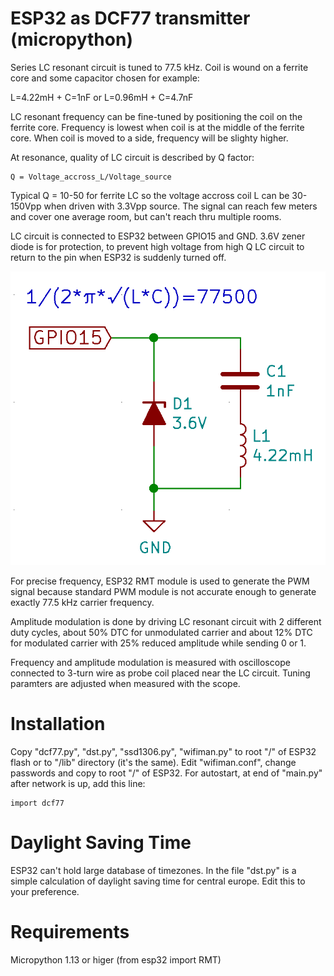 # ESP32 as DCF77 transmitter (micropython)

Series LC resonant circuit is tuned to 77.5 kHz.
Coil is wound on a ferrite core
and some capacitor chosen for example:

L=4.22mH + C=1nF or L=0.96mH + C=4.7nF

LC resonant frequency can be fine-tuned by positioning the coil
on the ferrite core. Frequency is lowest when coil is at the middle
of the ferrite core. When coil is moved to a side, frequency will
be slighty higher.

At resonance, quality of LC circuit is described by Q factor:

    Q = Voltage_accross_L/Voltage_source

Typical Q = 10-50 for ferrite LC so the voltage accross coil L
can be 30-150Vpp when driven with 3.3Vpp source. The signal can
reach few meters and cover one average room, but can't
reach thru multiple rooms.

LC circuit is connected to ESP32 between
GPIO15 and GND. 3.6V zener diode is for
protection, to prevent high voltage
from high Q LC circuit to return to the pin when
ESP32 is suddenly turned off.

![LC circuit](/pic/LC.png)

For precise frequency, ESP32 RMT module is used to
generate the PWM signal because standard PWM module is not
accurate enough to generate exactly 77.5 kHz carrier frequency.

Amplitude modulation is done by driving LC resonant
circuit with 2 different duty cycles, about 50% DTC
for unmodulated carrier and about 12% DTC for modulated
carrier with 25% reduced amplitude while sending 0 or 1.

Frequency and amplitude modulation is measured with oscilloscope
connected to 3-turn wire as probe coil placed near the LC circuit.
Tuning paramters are adjusted when measured with the scope.


# Installation

Copy "dcf77.py", "dst.py", "ssd1306.py", "wifiman.py"
to root "/" of ESP32 flash or to "/lib" directory (it's the same).
Edit "wifiman.conf", change passwords and copy to root "/" of ESP32.
For autostart, at end of "main.py" after network is up,
add this line:

    import dcf77

# Daylight Saving Time

ESP32 can't hold large database of timezones.
In the file "dst.py" is a simple calculation
of daylight saving time for central europe.
Edit this to your preference.

# Requirements

Micropython 1.13 or higer (from esp32 import RMT)
